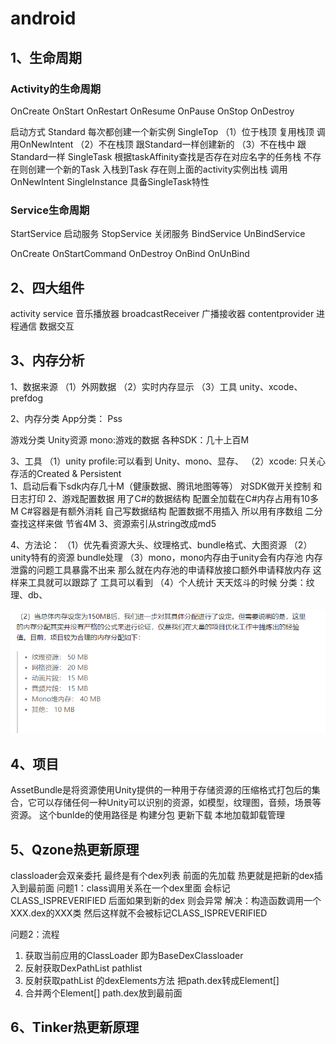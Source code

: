 # android

## 1、生命周期
### Activity的生命周期
OnCreate
OnStart OnRestart
OnResume
OnPause
OnStop
OnDestroy

启动方式
Standard 每次都创建一个新实例
SingleTop （1）位于栈顶 复用栈顶 调用OnNewIntent （2）不在栈顶 跟Standard一样创建新的  （3）不在栈中 跟Standard一样
SingleTask 根据taskAffinity查找是否存在对应名字的任务栈 不存在则创建一个新的Task 入栈到Task  存在则上面的activity实例出栈 调用OnNewIntent
SingleInstance 具备SingleTask特性 


### Service生命周期
StartService 启动服务
StopService 关闭服务
BindService
UnBindService

OnCreate
OnStartCommand
OnDestroy
OnBind
OnUnBind



## 2、四大组件
activity
service  音乐播放器
broadcastReceiver  广播接收器
contentprovider 进程通信 数据交互

## 3、内存分析
1、数据来源
（1）外网数据
（2）实时内存显示
（3）工具 unity、xcode、prefdog

2、内存分类
App分类：
Pss 


游戏分类
Unity资源
mono:游戏的数据
各种SDK：几十上百M


3、工具
（1）unity profile:可以看到 Unity、mono、显存、 
（2）xcode:
只关心存活的Created & Persistent  
1、启动后看下sdk内存几十M（健康数据、腾讯地图等等） 对SDK做开关控制 和 日志打印
2、游戏配置数据 用了C#的数据结构  配置全加载在C#内存占用有10多M  C#容器是有额外消耗 自己写数据结构 配置数据不用插入 所以用有序数组 二分查找这样来做 节省4M
3、资源索引从string改成md5

4、方法论：
（1）优先看资源大头、纹理格式、bundle格式、大图资源
（2）unity特有的资源  bundle处理
（3）mono，mono内存由于unity会有内存池 内存泄露的问题工具暴露不出来 那么就在内存池的申请释放接口额外申请释放内存 这样来工具就可以跟踪了
工具可以看到
（4）个人统计 天天炫斗的时候 分类：纹理、db、

![](Img/2020-05-29-09-28-11.png)

## 4、项目
AssetBundle是将资源使用Unity提供的一种用于存储资源的压缩格式打包后的集合，它可以存储任何一种Unity可以识别的资源，如模型，纹理图，音频，场景等资源。
这个bunlde的使用路径是 构建分包 更新下载 本地加载卸载管理


## 5、Qzone热更新原理
classloader会双亲委托 最终是有个dex列表 前面的先加载  热更就是把新的dex插入到最前面
问题1：class调用关系在一个dex里面 会标记CLASS_ISPREVERIFIED 后面如果到新的dex 则会异常
解决：构造函数调用一个XXX.dex的XXX类  然后这样就不会被标记CLASS_ISPREVERIFIED

问题2：流程
1. 获取当前应用的ClassLoader 即为BaseDexClassloader
2. 反射获取DexPathList pathlist
3. 反射获取pathList 的dexElements方法 把path.dex转成Element[]
4. 合并两个Element[] path.dex放到最前面


## 6、Tinker热更新原理
